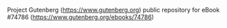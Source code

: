 Project Gutenberg (https://www.gutenberg.org) public repository for
eBook #74786 (https://www.gutenberg.org/ebooks/74786)
